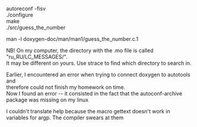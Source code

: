 autoreconf -fisv   
./configure   
make   
./src/guess_the_number   
   
man -l doxygen-doc/man/man1/guess_the_number.c.1   
   
NB! On my computer, the directory with the .mo file is called "ru_RU/LC_MESSAGES/".   
It may be different on yours. Use strace to find which directory to search in.
   
Earlier, I encountered an error when trying to connect doxygen to autotools and    
therefore could not finish my homework on time.   
Now I found an error -- it consisted in the fact that the autoconf-archive package was missing on my linux

I couldn't translate help because the macro gettext doesn't work in variables for argp. The compiler swears at them
